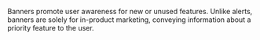 Banners promote user awareness for new or unused features. Unlike alerts, banners are solely for
in-product marketing, conveying information about a priority feature to the user.
